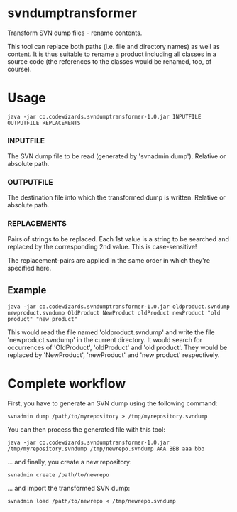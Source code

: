 # svndumptransformer
Transform SVN dump files - rename contents.

This tool can replace both paths (i.e. file and directory names) as well as content. It is thus suitable to rename a product including all classes in a source code (the references to the classes would be renamed, too, of course).

# Usage
    java -jar co.codewizards.svndumptransformer-1.0.jar INPUTFILE OUTPUTFILE REPLACEMENTS

### INPUTFILE
The SVN dump file to be read (generated by 'svnadmin dump'). Relative or absolute path.

### OUTPUTFILE
The destination file into which the transformed dump is written. Relative or absolute path.

### REPLACEMENTS
Pairs of strings to be replaced. Each 1st value is a string to be searched and replaced by the corresponding 2nd value. This is case-sensitive!

The replacement-pairs are applied in the same order in which they're specified here.

## Example
    java -jar co.codewizards.svndumptransformer-1.0.jar oldproduct.svndump newproduct.svndump OldProduct NewProduct oldProduct newProduct "old product" "new product"

This would read the file named 'oldproduct.svndump' and write the file 'newproduct.svndump' in the current directory. It would search for occurrences of 'OldProduct', 'oldProduct' and 'old product'. They would be replaced by 'NewProduct', 'newProduct' and 'new product' respectively.

# Complete workflow

First, you have to generate an SVN dump using the following command:

    svnadmin dump /path/to/myrepository > /tmp/myrepository.svndump

You can then process the generated file with this tool:

    java -jar co.codewizards.svndumptransformer-1.0.jar /tmp/myrepository.svndump /tmp/newrepo.svndump AAA BBB aaa bbb

... and finally, you create a new repository:

    svnadmin create /path/to/newrepo

... and import the transformed SVN dump:

    svnadmin load /path/to/newrepo < /tmp/newrepo.svndump
